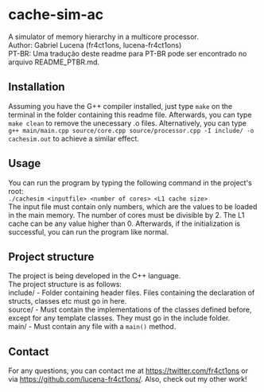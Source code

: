 # cache-sim-ac
A simulator of memory hierarchy in a multicore processor.  
Author: Gabriel Lucena (fr4ct1ons, lucena-fr4ct1ons)  
PT-BR: Uma tradução deste readme para PT-BR pode ser encontrado no arquivo README_PTBR.md.

## Installation
Assuming you have the G++ compiler installed, just type `make` on the terminal in the folder containing this readme file. Afterwards, you can type `make clean` to remove the unecessary .o files. Alternatively, you can type `g++ main/main.cpp source/core.cpp source/processor.cpp -I include/ -o cachesim.out` to achieve a similar effect.

## Usage
You can run the program by typing the following command in the project's root:  
`./cachesim <inputfile> <number of cores> <L1 cache size>`  
The input file must contain only numbers, which are the values to be loaded in the main memory. The number of cores must be divisible by 2. The L1 cache can be any value higher than 0. Afterwards, if the initialization is successful, you can run the program like normal.

## Project structure
The project is being developed in the C++ language.  
The project structure is as follows:  
include/ - Folder containing header files. Files containing the declaration of structs, classes etc must go in here.  
source/ - Must contain the implementations of the classes defined before, except for any template classes. They must go in the include folder.  
main/ - Must contain any file with a `main()` method.  

## Contact
For any questions, you can contact me at https://twitter.com/fr4ct1ons or via https://github.com/lucena-fr4ct1ons/. Also, check out my other work!
